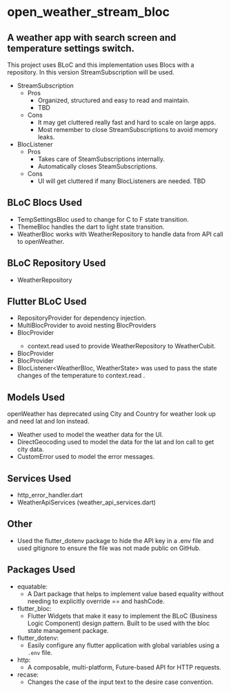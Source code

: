 # open_weather_stream_bloc
## A weather app with search screen and temperature settings switch.
This project uses BLoC and this implementation uses Blocs with a repository.
In this version StreamSubscription will be used.

- StreamSubscription
    - Pros
        - Organized, structured and easy to read and maintain.
        - TBD
    - Cons
        - It may get cluttered really fast and hard to scale on large apps.
        - Most remember to close StreamSubscriptions to avoid memory leaks. 
- BlocListener
    - Pros
        - Takes care of SteamSubscriptions internally.
        - Automatically closes SteamSubscriptions.
    - Cons
        - UI will get cluttered if many BlocListeners are needed.
        TBD

## BLoC Blocs Used
- TempSettingsBloc used to change for C to F state transition.
- ThemeBloc handles the dart to light state transition.
- WeatherBloc works with WeatherRepository to handle data from API call to openWeather.

## BLoC Repository Used
- WeatherRepository

##  Flutter BLoC Used
- RepositoryProvider for dependency injection.
- MultiBlocProvider to avoid nesting BlocProviders
- BlocProvider<WeatherBloc>
    - context.read<WeatherRepository> used to provide WeatherRepository to WeatherCubit.
- BlocProvider<TempSettingsBloc>
- BlocProvider<ThemeBloc>
- BlocListener<WeatherBloc, WeatherState> was used to pass the state changes of the temperature to context.read<ThemeBloc> .

## Models Used
openWeather has deprecated using City and Country for weather look up and need lat and lon instead.
- Weather used to model the weather data for the UI.
- DirectGeocoding used to model the data for the lat and lon call to get city data.
- CustomError used to model the error messages.

## Services Used
- http_error_handler.dart
- WeatherApiServices (weather_api_services.dart)

## Other
- Used the flutter_dotenv package to hide the API key in a .env file and used gitignore to ensure the file was not made public on GitHub.

## Packages Used
- equatable: 
    - A Dart package that helps to implement value based equality without needing to explicitly override == and hashCode.
- flutter_bloc: 
    - Flutter Widgets that make it easy to implement the BLoC (Business Logic Component) design pattern. Built to be used with the bloc state management package.
- flutter_dotenv: 
    - Easily configure any flutter application with global variables using a `.env` file.
- http: 
    - A composable, multi-platform, Future-based API for HTTP requests.
- recase: 
    - Changes the case of the input text to the desire case convention.

